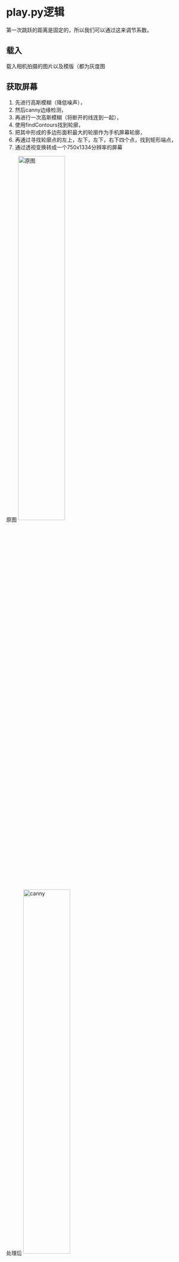 # play.py逻辑
第一次跳跃的距离是固定的，所以我们可以通过这来调节系数。

## 载入
载入相机拍摄的图片以及模版（都为灰度图
## 获取屏幕
1. 先进行高斯模糊（降低噪声），
2. 然后canny边缘检测，
3. 再进行一次高斯模糊（将断开的线连到一起），
4. 使用findContours找到轮廓，
5. 把其中形成的多边形面积最大的轮廓作为手机屏幕轮廓，
6. 再通过寻找轮廓点的左上，左下，左下，右下四个点，找到矩形端点，
7. 通过透视变换转成一个750x1334分辨率的屏幕

原图
<img src="10.png" width = 50% height=50% alt="原图" align=center />

处理后
<img src="canny.png" width = 50% height=50% alt="canny" align=center />

## 识别棋子
通过屏幕的灰度图，直接进行模版匹配即可
## 获取目标点
1. 先通过模版匹配小白点，有的话，则认为是目标点，
2. 先删除棋子的边缘值，然后通过寻找400以后的第一个非0像素点p，其所在行非0点的行号取均值即为center\_x，y\_top=p.y，从p往下，直至遇到一个另一个非0点，认为其是y\_bottom，因而center\_y= (y\_top+y\_bottom)/2

结果
<img src="last.png" width = 50% height=50% alt="canny" align=center />
## 计算目标时间
直接计算欧式距离，再乘以一与手机相关的参数，即可得到时间

## 机械臂点触
WAITING IN QUEUE


# Todo
## queue
1. 测试跳跃参数
2. 连上机械臂

## bug may exist
1. 手机边缘反光，预处理如果无法消除，则可能导致找不到屏幕的四个端点（findpoint可能需要做修改）
2. 如果检测失败，或者识别不成功，应该重新读取新的图片



